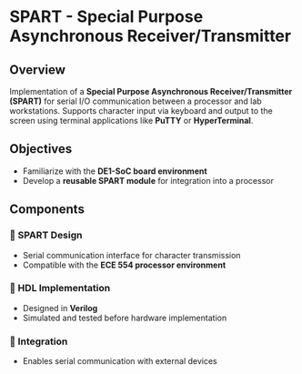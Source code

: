 # SPART - Special Purpose Asynchronous Receiver/Transmitter  

## Overview  
Implementation of a **Special Purpose Asynchronous Receiver/Transmitter (SPART)** for serial I/O communication between a processor and lab workstations. Supports character input via keyboard and output to the screen using terminal applications like **PuTTY** or **HyperTerminal**.  

## Objectives  
- Familiarize with the **DE1-SoC board environment**  
- Develop a **reusable SPART module** for integration into a processor  

## Components  
### 🔹 SPART Design  
- Serial communication interface for character transmission  
- Compatible with the **ECE 554 processor environment**  

### 🔹 HDL Implementation  
- Designed in **Verilog**
- Simulated and tested before hardware implementation  

### 🔹 Integration  
- Enables serial communication with external devices  
